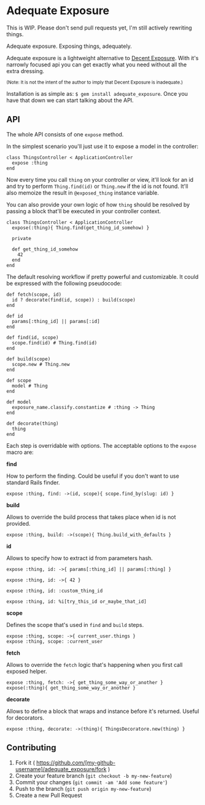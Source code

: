 # Adequate Exposure

This is WIP. Please don't send pull requests yet, I'm still actively rewriting things.

Adequate exposure. Exposing things, adequately.

Adequate exposure is a lightweight alternative to [Decent Exposure](https://github.com/voxdolo/decent_exposure).  With it's narrowly focused api you can get exactly what you need without all the extra dressing.

<small>(Note: It is not the intent of the author to imply that Decent Exposure is inadequate.)</small>

Installation is as simple as: `$ gem install adequate_exposure`.  Once you have that down we can start talking about the API.

## API

The whole API consists of one `expose` method.

In the simplest scenario you'll just use it to expose a model in the controller:

```
class ThingsController < ApplicationController
  expose :thing
end
```

Now every time you call `thing` on your controller or view, it'll look for an id and try to perform `Thing.find(id)` or `Thing.new` if the id is not found. It'll also memoize the result in `@exposed_thing` instance variable.

You can also provide your own logic of how `thing` should be resolved by passing a block that'll be executed in your controller context.

```
class ThingsController < ApplicationController
  expose(:thing){ Thing.find(get_thing_id_somehow) }
  
  private
  
  def get_thing_id_somehow
    42
  end
end
```

The default resolving workflow if pretty powerful and customizable. It could be expressed with the following pseudocode:

```
def fetch(scope, id)
  id ? decorate(find(id, scope)) : build(scope)
end

def id
  params[:thing_id] || params[:id]
end

def find(id, scope)
  scope.find(id) # Thing.find(id)
end

def build(scope)
  scope.new # Thing.new
end

def scope
  model # Thing
end

def model
  exposure_name.classify.constantize # :thing -> Thing
end

def decorate(thing)
  thing
end
```

Each step is overridable with options. The acceptable options to the `expose` macro are:

**find**

How to perform the finding. Could be useful if you don't want to use standard Rails finder.

```
expose :thing, find: ->(id, scope){ scope.find_by(slug: id) }
```

**build**

Allows to override the build process that takes place when id is not provided.

```
expose :thing, build: ->(scope){ Thing.build_with_defaults }
```

**id**

Allows to specify how to extract id from parameters hash.

```
expose :thing, id: ->{ params[:thing_id] || params[:thing] }

expose :thing, id: ->{ 42 }

expose :thing, id: :custom_thing_id

expose :thing, id: %i[try_this_id or_maybe_that_id]
```

**scope**

Defines the scope that's used in `find` and `build` steps.

```
expose :thing, scope: ->{ current_user.things }
expose :thing, scope: :current_user
```

**fetch**

Allows to override the `fetch` logic that's happening when you first call exposed helper.

```
expose :thing, fetch: ->{ get_thing_some_way_or_another }
expose(:thing){ get_thing_some_way_or_another }
```

**decorate**

Allows to define a block that wraps and instance before it's returned. Useful for decorators.

```
expose :thing, decorate: ->(thing){ ThingsDecoratore.new(thing) }
```

## Contributing

1. Fork it ( https://github.com/[my-github-username]/adequate_exposure/fork )
2. Create your feature branch (`git checkout -b my-new-feature`)
3. Commit your changes (`git commit -am 'Add some feature'`)
4. Push to the branch (`git push origin my-new-feature`)
5. Create a new Pull Request

